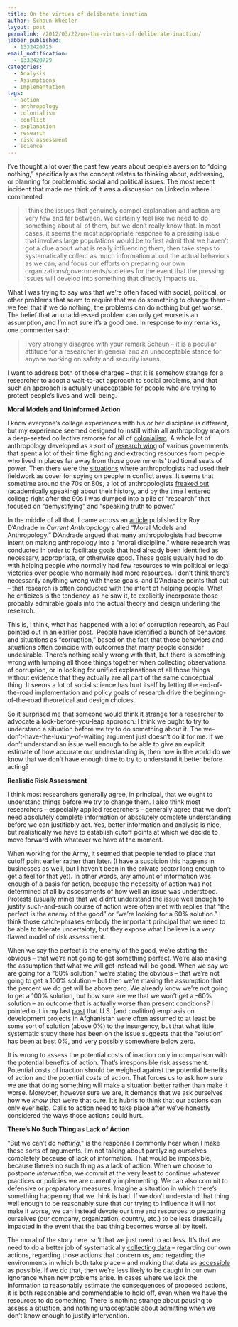 ```yaml
---
title: On the virtues of deliberate inaction
author: Schaun Wheeler
layout: post
permalink: /2012/03/22/on-the-virtues-of-deliberate-inaction/
jabber_published:
  - 1332420725
email_notification:
  - 1332420729
categories:
  - Analysis
  - Assumptions
  - Implementation
tags:
  - action
  - anthropology
  - colonialism
  - conflict
  - explanation
  - research
  - risk assessment
  - science
---
```

I’ve thought a lot over the past few years about people’s aversion to “doing nothing,” specifically as the concept relates to thinking about, addressing, or planning for problematic social and political issues. The most recent incident that made me think of it was a discussion on LinkedIn where I commented:

> I think the issues that genuinely compel explanation and action are very few and far between. We certainly feel like we need to do something about all of them, but we don&#8217;t really know that. In most cases, it seems the most appropriate response to a pressing issue that involves large populations would be to first admit that we haven&#8217;t got a clue about what is really influencing them, then take steps to systematically collect as much information about the actual behaviors as we can, and focus our efforts on preparing our own organizations/governments/societies for the event that the pressing issues will develop into something that directly impacts us.

<!--more-->

  
What I was trying to say was that we’re often faced with social, political, or other problems that seem to require that we do something to change them – we feel that if we do nothing, the problems can do nothing but get worse. The belief that an unaddressed problem can only get worse is an assumption, and I’m not sure it’s a good one. In response to my remarks, one commenter said:

> I very strongly disagree with your remark Schaun – it is a peculiar attitude for a researcher in general and an unacceptable stance for anyone working on safety and security issues.

I want to address both of those charges – that it is somehow strange for a researcher to adopt a wait-to-act approach to social problems, and that such an approach is actually unacceptable for people who are trying to protect people’s lives and well-being.

**Moral Models and Uninformed Action**

I know everyone’s college experiences with his or her discipline is different, but my experience seemed designed to instill within all anthropology majors a deep-seated collective remorse for all of [colonialism][1]. A whole lot of anthropology developed as a sort of [research wing][2] of various governments that spent a lot of their time fighting and extracting resources from people who lived in places far away from those governments’ traditional seats of power. Then there were the [situations][3] where anthropologists had used their fieldwork as cover for spying on people in conflict areas. It seems that sometime around the 70s or 80s, a lot of anthropologists [freaked out][4] (academically speaking) about their history, and by the time I entered college right after the 90s I was dumped into a pile of “research” that focused on “demystifying” and “speaking truth to power.”

In the middle of all that, I came across an [article][5] published by Roy D’Andrade in *Current Anthropology* called “Moral Models and Anthropology.” D’Andrade argued that many anthropologists had become intent on making anthropology into a “moral discipline,” where research was conducted in order to facilitate goals that had already been identified as necessary, appropriate, or otherwise good. These goals usually had to do with helping people who normally had few resources to win political or legal victories over people who normally had more resources. I don’t think there’s necessarily anything wrong with these goals, and D’Andrade points that out – that research is often conducted with the intent of helping people. What he criticizes is the tendency, as he saw it, to explicitly incorporate those probably admirable goals into the actual theory and design underling the research.

This is, I think, what has happened with a lot of corruption research, as Paul pointed out in an earlier [post][6].  People have identified a bunch of behaviors and situations as “corruption,” based on the fact that those behaviors and situations often coincide with outcomes that many people consider undesirable. There’s nothing really wrong with that, but there is something wrong with lumping all those things together when collecting observations of corruption, or in looking for unified explanations of all those things without evidence that they actually are all part of the same conceptual thing. It seems a lot of social science has hurt itself by letting the end-of-the-road implementation and policy goals of research drive the beginning-of-the-road theoretical and design choices.

So it surprised me that someone would think it strange for a researcher to advocate a look-before-you-leap approach. I think we ought to try to understand a situation before we try to do something about it. The we-don’t-have-the-luxury-of-waiting argument just doesn’t do it for me. If we don’t understand an issue well enough to be able to give an explicit estimate of how accurate our understanding is, then how in the world do we know that we don’t have enough time to try to understand it better before acting?

**Realistic Risk Assessment**

I think most researchers generally agree, in principal, that we ought to understand things before we try to change them. I also think most researchers – especially applied researchers – generally agree that we don’t need absolutely complete information or absolutely complete understanding before we can justifiably act. Yes, better information and analysis is nice, but realistically we have to establish cutoff points at which we decide to move forward with whatever we have at the moment.

When working for the Army, it seemed that people tended to place that cutoff point earlier rather than later. (I have a suspicion this happens in businesses as well, but I haven’t been in the private sector long enough to get a feel for that yet). In other words, any amount of information was enough of a basis for action, because the necessity of action was not determined at all by assessments of how well an issue was understood. Protests (usually mine) that we didn’t understand the issue well enough to justify such-and-such course of action were often met with replies that “the perfect is the enemy of the good” or “we’re looking for a 60% solution.” I think those catch-phrases embody the important principal that we need to be able to tolerate uncertainty, but they expose what I believe is a very flawed model of risk assessment.

When we say the perfect is the enemy of the good, we’re stating the obvious – that we’re not going to get something perfect. We’re also making the assumption that what we will get instead will be good. When we say we are going for a “60% solution,” we’re stating the obvious – that we’re not going to get a 100% solution – but then we’re making the assumption that the percent we do get will be above zero. We already know we’re not going to get a 100% solution, but how sure are we that we won’t get a -60% solution – an outcome that is actually worse than present conditions? I pointed out in my last [post][7] that U.S. (and coalition) emphasis on development projects in Afghanistan were often assumed to at least be some sort of solution (above 0%) to the insurgency, but that what little systematic study there has been on the issue suggests that the “solution” has been at best 0%, and very possibly somewhere below zero.

It is wrong to assess the potential costs of inaction only in comparison with the potential benefits of action. That’s irresponsible risk assessment. Potential costs of inaction should be weighed against the potential benefits of action and the potential *costs* of action. That forces us to ask how sure we are that doing something will make a situation better rather than make it worse. Morevoer, however sure we are, it demands that we ask ourselves how we *know* that we’re that sure. It’s hubris to think that our actions can only ever help. Calls to action need to take place after we’ve honestly considered the ways those actions could hurt.

**There’s No Such Thing as Lack of Action**

“But we can’t do *nothing*,” is the response I commonly hear when I make these sorts of arguments. I’m not talking about paralyzing ourselves completely because of lack of information. That would be impossible, because there’s no such thing as a lack of action. When we choose to postpone *intervention*, we commit at the very least to continue whatever practices or policies we are currently implementing. We can also commit to defensive or preparatory measures. Imagine a situation in which there’s something happening that we think is bad. If we don’t understand that thing well enough to be reasonably sure that our trying to influence it will not make it worse, we can instead devote our time and resources to preparing ourselves (our company, organization, country, etc.) to be less drastically impacted in the event that the bad thing becomes worse all by itself.

The moral of the story here isn’t that we just need to act less. It’s that we need to do a better job of systematically [collecting data][6] – regarding our own actions, regarding those actions that concern us, and regarding the environments in which both take place – and making that data as [accessible][8] as possible. If we do that, then we’re less likely to be caught in our own ignorance when new problems arise. In cases where we lack the information to reasonably estimate the consequences of proposed actions, it is both reasonable and commendable to hold off, even when we have the resources to do something. There is nothing strange about pausing to assess a situation, and nothing unacceptable about admitting when we don’t know enough to justify intervention.

 [1]: http://zeroanthropology.net/2009/10/29/0-19-questions-about-colonialism-and-anthropology-epistemology-methodology-and-politics/
 [2]: http://www.jstor.org/discover/10.2307/2741037?uid=3739256&uid=2129&uid=2&uid=70&uid=4&sid=47698781756937
 [3]: http://www.thenation.com/article/anthropologists-spies
 [4]: http://www.jstor.org/discover/10.2307/1465405?uid=3739256&uid=2129&uid=2&uid=70&uid=4&sid=47698781756937
 [5]: http://www.unl.edu/rhames/courses/current/dandrade.pdf
 [6]: http://houseofstones.wordpress.com/2012/03/01/give-data-collection-the-respect-it-deserves/
 [7]: http://houseofstones.wordpress.com/2012/03/19/maybe-we-dont-actually-know-what-we-think-we-know/
 [8]: http://houseofstones.wordpress.com/2012/02/07/opportunistic-analysis-sounds-easier-than-it-really-is/